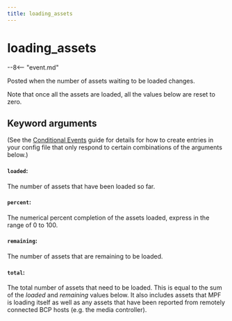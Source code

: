 ```yaml
---
title: loading_assets
---
```


# loading_assets


--8<-- "event.md"

Posted when the number of assets waiting to be loaded changes.

Note that once all the assets are loaded, all the values below are reset
to zero.

## Keyword arguments

(See the [Conditional Events](overview/conditional.md)
guide for details for how to create entries in your config file that
only respond to certain combinations of the arguments below.)

#### `loaded`:

The number of assets that have been loaded so far.

#### `percent`:

The numerical percent completion of the assets loaded, express in
the range of 0 to 100.

#### `remaining`:

The number of assets that are remaining to be loaded.

#### `total`:

The total number of assets that need to be loaded. This is equal to
the sum of the *loaded* and *remaining* values below. It also
includes assets that MPF is loading itself as well as any assets
that have been reported from remotely connected BCP hosts (e.g. the
media controller).
